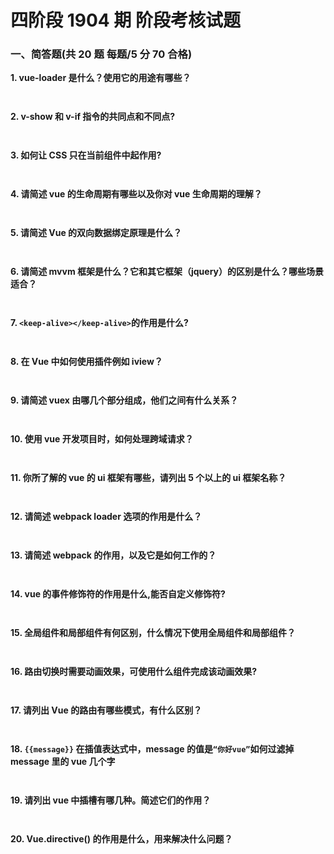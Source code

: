 # 四阶段 1904 期 阶段考核试题

### 一、简答题(共 20 题 每题/5 分 70 合格)

**1. vue-loader 是什么？使用它的用途有哪些？**

```


```

**2. v-show 和 v-if 指令的共同点和不同点?**

```


```

**3. 如何让 CSS 只在当前组件中起作用?**

```


```

**4. 请简述 vue 的生命周期有哪些以及你对 vue 生命周期的理解？**

```


```

**5. 请简述 Vue 的双向数据绑定原理是什么？**

```


```

**6. 请简述 mvvm 框架是什么？它和其它框架（jquery）的区别是什么？哪些场景适合？**

```


```

**7. `<keep-alive></keep-alive>`的作用是什么?**

```


```

**8. 在 Vue 中如何使用插件例如 iview？**

```


```

**9. 请简述 vuex 由哪几个部分组成，他们之间有什么关系？**

```


```

**10. 使用 vue 开发项目时，如何处理跨域请求？**

```


```

**11. 你所了解的 vue 的 ui 框架有哪些，请列出 5 个以上的 ui 框架名称？**

```


```

**12. 请简述 webpack loader 选项的作用是什么？**

```


```

**13. 请简述 webpack 的作用，以及它是如何工作的？**

```


```

**14. vue 的事件修饰符的作用是什么,能否自定义修饰符?**

```


```

**15. 全局组件和局部组件有何区别，什么情况下使用全局组件和局部组件？**

```


```

**16. 路由切换时需要动画效果，可使用什么组件完成该动画效果?**

```


```

**17. 请列出 Vue 的路由有哪些模式，有什么区别？**

```


```

**18. `{{message}}` 在插值表达式中，message 的值是`“你好vue”`如何过滤掉 message 里的 vue 几个字**

```


```

**19. 请列出 vue 中插槽有哪几种。简述它们的作用？**

```


```

**20. Vue.directive() 的作用是什么，用来解决什么问题？**

```


```
